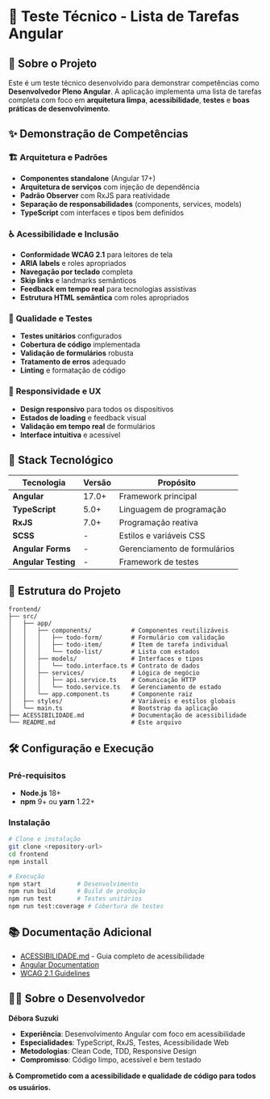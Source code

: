 # 📝 Teste Técnico - Lista de Tarefas Angular

## 🎯 Sobre o Projeto

Este é um teste técnico desenvolvido para demonstrar competências como **Desenvolvedor Pleno Angular**. A aplicação implementa uma lista de tarefas completa com foco em **arquitetura limpa**, **acessibilidade**, **testes** e **boas práticas de desenvolvimento**.

## ✨ Demonstração de Competências

### 🏗️ **Arquitetura e Padrões**
- **Componentes standalone** (Angular 17+)
- **Arquitetura de serviços** com injeção de dependência
- **Padrão Observer** com RxJS para reatividade
- **Separação de responsabilidades** (components, services, models)
- **TypeScript** com interfaces e tipos bem definidos

### ♿ **Acessibilidade e Inclusão**
- **Conformidade WCAG 2.1** para leitores de tela
- **ARIA labels** e roles apropriados
- **Navegação por teclado** completa
- **Skip links** e landmarks semânticos
- **Feedback em tempo real** para tecnologias assistivas
- **Estrutura HTML semântica** com roles apropriados

### 🧪 **Qualidade e Testes**
- **Testes unitários** configurados
- **Cobertura de código** implementada
- **Validação de formulários** robusta
- **Tratamento de erros** adequado
- **Linting** e formatação de código

### 📱 **Responsividade e UX**
- **Design responsivo** para todos os dispositivos
- **Estados de loading** e feedback visual
- **Validação em tempo real** de formulários
- **Interface intuitiva** e acessível

## 🚀 Stack Tecnológico

| Tecnologia | Versão | Propósito |
|------------|--------|-----------|
| **Angular** | 17.0+ | Framework principal |
| **TypeScript** | 5.0+ | Linguagem de programação |
| **RxJS** | 7.0+ | Programação reativa |
| **SCSS** | - | Estilos e variáveis CSS |
| **Angular Forms** | - | Gerenciamento de formulários |
| **Angular Testing** | - | Framework de testes |

## 📁 Estrutura do Projeto

```
frontend/
├── src/
│   ├── app/
│   │   ├── components/           # Componentes reutilizáveis
│   │   │   ├── todo-form/        # Formulário com validação
│   │   │   ├── todo-item/        # Item de tarefa individual
│   │   │   └── todo-list/        # Lista com estados
│   │   ├── models/               # Interfaces e tipos
│   │   │   └── todo.interface.ts # Contrato de dados
│   │   ├── services/             # Lógica de negócio
│   │   │   ├── api.service.ts    # Comunicação HTTP
│   │   │   └── todo.service.ts   # Gerenciamento de estado
│   │   └── app.component.ts      # Componente raiz
│   ├── styles/                   # Variáveis e estilos globais
│   └── main.ts                   # Bootstrap da aplicação
├── ACESSIBILIDADE.md             # Documentação de acessibilidade
└── README.md                     # Este arquivo
```

## 🛠️ Configuração e Execução

### Pré-requisitos
- **Node.js** 18+ 
- **npm** 9+ ou **yarn** 1.22+

### Instalação
```bash
# Clone e instalação
git clone <repository-url>
cd frontend
npm install

# Execução
npm start          # Desenvolvimento
npm run build      # Build de produção
npm run test       # Testes unitários
npm run test:coverage # Cobertura de testes
```

## 📚 Documentação Adicional

- [ACESSIBILIDADE.md](./ACESSIBILIDADE.md) - Guia completo de acessibilidade
- [Angular Documentation](https://angular.io/docs)
- [WCAG 2.1 Guidelines](https://www.w3.org/WAI/WCAG21/quickref/)

## 👨‍💻 Sobre o Desenvolvedor

**Débora Suzuki**

- **Experiência**: Desenvolvimento Angular com foco em acessibilidade
- **Especialidades**: TypeScript, RxJS, Testes, Acessibilidade Web
- **Metodologias**: Clean Code, TDD, Responsive Design
- **Compromisso**: Código limpo, acessível e bem testado

**♿ Comprometido com a acessibilidade e qualidade de código para todos os usuários.**
